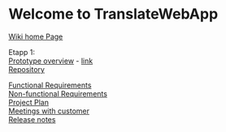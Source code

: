 # Welcome to TranslateWebApp

<a href="https://github.com/dimazzy/TranslateWebApp/wiki">Wiki home Page</a><br>

Etapp 1:<br>
<a href="https://docs.google.com/document/d/1E3GpZfUtLvPwIILxpiTMefRKxcDI1uJuzMJVpqy7Us4/edit">Prototype overview</a> - 
<a href ="https://pidoco.com/en/prototype-repository">link</a><br>
<a href="https://github.com/dimazzy/TranslateWebApp/wiki">Repository</a><br> 

<a href="https://github.com/dimazzy/TranslateWebApp/wiki/Functional-Requirements">Functional Requirements</a><br>
<a href="https://github.com/dimazzy/TranslateWebApp/wiki/Non-functional-Requirements">Non-functional Requirements</a><br>
<a href="https://github.com/dimazzy/TranslateWebApp/wiki/Project-Plan">Project Plan</a><br>
<a href="https://github.com/dimazzy/TranslateWebApp/wiki/Meetings-with-customer">Meetings with customer</a><br>
<a href="https://github.com/dimazzy/TranslateWebApp/wiki/Release-notes">Release notes</a><br>
